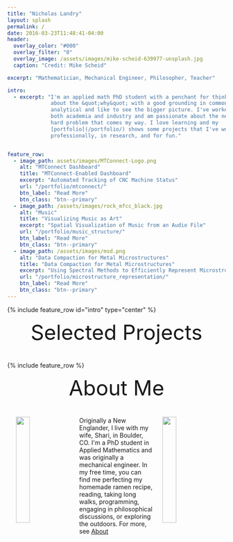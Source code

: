 ```yaml
---
title: "Nicholas Landry"
layout: splash
permalink: /
date: 2016-03-23T11:48:41-04:00
header:
  overlay_color: "#000"
  overlay_filter: "0"
  overlay_image: /assets/images/mike-scheid-639977-unsplash.jpg
  caption: "Credit: Mike Scheid"

excerpt: "Mathematician, Mechanical Engineer, Philosopher, Teacher"

intro:
  - excerpt: "I'm an applied math PhD student with a penchant for thinking
              about the &quot;why&quot; with a good grounding in common sense. I am
              analytical and like to see the bigger picture. I've worked in
              both academia and industry and am passionate about the next
              hard problem that comes my way. I love learning and my
              [portfolio](/portfolio/) shows some projects that I've worked on
              professionally, in research, and for fun."


feature_row:
  - image_path: assets/images/MTConnect-Logo.png
    alt: "MTConnect Dashboard"
    title: "MTConnect-Enabled Dashboard"
    excerpt: "Automated Tracking of CNC Machine Status"
    url: "/portfolio/mtconnect/"
    btn_label: "Read More"
    btn_class: "btn--primary"
  - image_path: /assets/images/rock_mfcc_black.jpg
    alt: "Music"
    title: "Visualizing Music as Art"
    excerpt: "Spatial Visualization of Music from an Audio File"
    url: "/portfolio/music_structure/"
    btn_label: "Read More"
    btn_class: "btn--primary"
  - image_path: /assets/images/msd.png
    alt: "Data Compaction for Metal Microstructures"
    title: "Data Compaction for Metal Microstructures"
    excerpt: "Using Spectral Methods to Efficiently Represent Microstructure Data"
    url: "/portfolio/microstructure_representation/"
    btn_label: "Read More"
    btn_class: "btn--primary"
---
```


{% include feature_row id="intro" type="center" %}

<div style="margin-bottom:1cm" align="center"><font size="55">Selected Projects</font></div>

{% include feature_row %}

<div style="margin-bottom:1cm" align="center"><font size="55">About Me</font></div>


<img src="{{ site.url }}/assets/images/ramen.jpg" width="25%" hspace="20" align="left">

<img src="{{ site.url }}/assets/images/sand_dunes.jpg" width="25%" hspace="20" align="right">

Originally a New Englander, I live with my wife, Shari, in Boulder, CO. I'm a PhD student in Applied Mathematics and was originally a mechanical engineer. In my free time, you can find me perfecting my homemade ramen recipe, reading, taking long walks, programming, engaging in philosophical discussions, or exploring the outdoors. For more, see [About](/about/)
